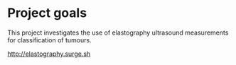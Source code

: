 # Project goals

This project investigates the use of elastography ultrasound measurements for classification of tumours. 

http://elastography.surge.sh
